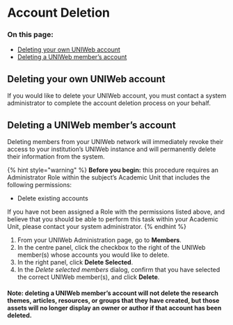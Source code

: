 # Account Deletion

### On this page:

* [Deleting your own UNIWeb account](account-deletion.md#deleting-your-own-uniweb-account)
* [Deleting a UNIWeb member’s account](https://app.gitbook.com/@proximify/s/uniweb-docs/~/drafts/-LnYEzOBp5J6ui_Qtfpl/primary/uniweb-accounts/account-management/account-deletion#deleting-a-uniweb-members-account)

## Deleting your own UNIWeb account

If you would like to delete your UNIWeb account, you must contact a system administrator to complete the account deletion process on your behalf.

## Deleting a UNIWeb member’s account

Deleting members from your UNIWeb network will immediately revoke their access to your institution’s UNIWeb instance and will permanently delete their information from the system.

{% hint style="warning" %}
**Before you begin:** this procedure requires an Administrator Role within the subject’s Academic Unit that includes the following permissions:

* Delete existing accounts

If you have not been assigned a Role with the permissions listed above, and believe that you should be able to perform this task within your Academic Unit, please contact your system administrator.
{% endhint %}

1. From your UNIWeb Administration page, go to **Members**.
2. In the centre panel, click the checkbox to the right of the UNIWeb member\(s\) whose accounts you would like to delete.
3. In the right panel, click **Delete Selected**.
4. In the _Delete selected members_ dialog, confirm that you have selected the correct UNIWeb member\(s\), and click **Delete**.

#### **Note:** deleting a UNIWeb member’s account will not delete the research themes, articles, resources, or groups that they have created, but those assets will no longer display an owner or author if that account has been deleted.

